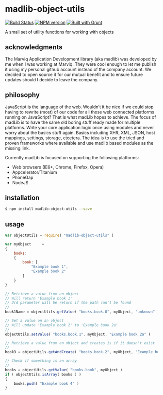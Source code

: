 # madlib-object-utils
[![Build Status](https://travis-ci.org/Qwerios/madlib-object-utils.svg?branch=master)](https://travis-ci.org/Qwerios/madlib-object-utils)  [![NPM version](https://badge.fury.io/js/madlib-object-utils.png)](http://badge.fury.io/js/grunt-jsdoc) [![Built with Grunt](https://cdn.gruntjs.com/builtwith.png)](http://gruntjs.com/)

A small set of utility functions for working with objects


## acknowledgments
The Marviq Application Development library (aka madlib) was developed by me when I was working at Marviq. They were cool enough to let me publish it using my personal github account instead of the company account. We decided to open source it for our mutual benefit and to ensure future updates should I decide to leave the company.


## philosophy
JavaScript is the language of the web. Wouldn't it be nice if we could stop having to rewrite (most) of our code for all those web connected platforms running on JavaScript? That is what madLib hopes to achieve. The focus of madLib is to have the same old boring stuff ready made for multiple platforms. Write your core application logic once using modules and never worry about the basics stuff again. Basics including XHR, XML, JSON, host mappings, settings, storage, etcetera. The idea is to use the tried and proven frameworks where available and use madlib based modules as the missing link.

Currently madLib is focused on supporting the following platforms:

* Web browsers (IE6+, Chrome, Firefox, Opera)
* Appcelerator/Titanium
* PhoneGap
* NodeJS


## installation
```bash
$ npm install madlib-object-utils --save
```

## usage
```javascript
var objectUtils = require( "madlib-object-utils" )

var myObject     =
{
    books:
    {
        book: [
            "Example book 1",
            "Example book 2"
        ]
    }
}

// Retrieve a value from an object
// Will return 'Example book 1'
// 3rd parameter will be return if the path can't be found
//
book1Name = objectUtils.getValue( "books.book.0", myObject, "unknown" )

// Set a value on an object
// Will update 'Example book 2' to 'Example book 2a'
//
objectUtils.setValue( "books.book.1", myObject, "Example book 2a" )

// Retrieve a value from an object and creates is if it doesn't exist
//
book3 = objectUtils.getAndCreate( "books.book.2", myObject, "Example book 3" )

// Check if something is an array
//
books = objectUtils.getValue( "books.book", myObject )
if ( objectUtils.isArray( books ) )
{
    books.push( "Example book 4" )
}
```